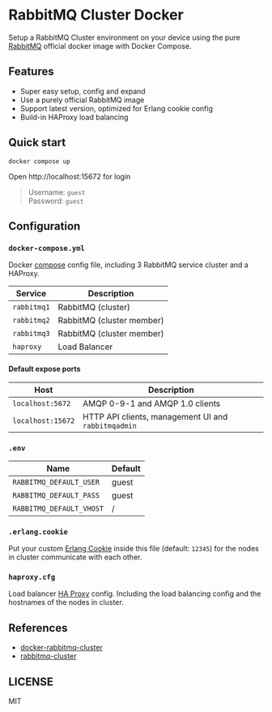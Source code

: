 # RabbitMQ Cluster Docker

Setup a RabbitMQ Cluster environment on your device using the pure [RabbitMQ](https://hub.docker.com/_/rabbitmq/) official docker image with Docker Compose.

## Features

- Super easy setup, config and expand
- Use a purely official RabbitMQ image
- Support latest version, optimized for Erlang cookie config
- Build-in HAProxy load balancing

## Quick start

```
docker compose up
```

Open http://localhost:15672 for login

> Username: `guest`  
> Password: `guest`

## Configuration

### `docker-compose.yml`

Docker [compose](https://docs.docker.com/compose/compose-file/) config file, including 3 RabbitMQ service cluster and a HAProxy.

| Service     | Description               |
| ----------- | ------------------------- |
| `rabbitmq1` | RabbitMQ (cluster)        |
| `rabbitmq2` | RabbitMQ (cluster member) |
| `rabbitmq3` | RabbitMQ (cluster member) |
| `haproxy`   | Load Balancer             |

#### Default expose ports

| Host              | Description                                         |
| ----------------- | --------------------------------------------------- |
| `localhost:5672`  | AMQP 0-9-1 and AMQP 1.0 clients                     |
| `localhost:15672` | HTTP API clients, management UI and `rabbitmqadmin` |

### `.env`

| Name                     | Default |
| ------------------------ | ------- |
| `RABBITMQ_DEFAULT_USER`  | guest   |
| `RABBITMQ_DEFAULT_PASS`  | guest   |
| `RABBITMQ_DEFAULT_VHOST` | /       |

### `.erlang.cookie`

Put your custom [Erlang Cookie](https://www.rabbitmq.com/clustering.html#erlang-cookie) inside this file (default: `12345`) for the nodes in cluster communicate with each other.

### `haproxy.cfg`

Load balancer [HA Proxy](http://www.haproxy.org/) config. Including the load balancing config and the hostnames of the nodes in cluster.

## References

- [docker-rabbitmq-cluster](https://github.com/pardahlman/docker-rabbitmq-cluster)
- [rabbitmq-cluster](https://github.com/JohnnyVicious/rabbitmq-cluster)

## LICENSE

MIT

